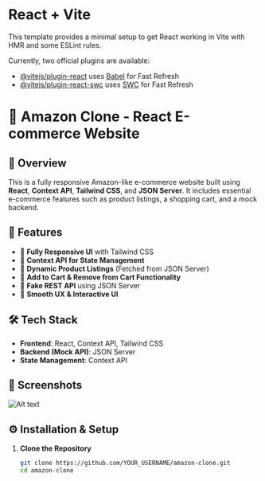 # React + Vite

This template provides a minimal setup to get React working in Vite with HMR and some ESLint rules.

Currently, two official plugins are available:

- [@vitejs/plugin-react](https://github.com/vitejs/vite-plugin-react/blob/main/packages/plugin-react/README.md) uses [Babel](https://babeljs.io/) for Fast Refresh
- [@vitejs/plugin-react-swc](https://github.com/vitejs/vite-plugin-react-swc) uses [SWC](https://swc.rs/) for Fast Refresh
# 🛒 Amazon Clone - React E-commerce Website

## 📌 Overview
This is a fully responsive Amazon-like e-commerce website built using **React**, **Context API**, **Tailwind CSS**, and **JSON Server**. It includes essential e-commerce features such as product listings, a shopping cart, and a mock backend.

## 🚀 Features
- 🔹 **Fully Responsive UI** with Tailwind CSS  
- 🔹 **Context API for State Management**  
- 🔹 **Dynamic Product Listings** (Fetched from JSON Server)  
- 🔹 **Add to Cart & Remove from Cart Functionality**  
- 🔹 **Fake REST API** using JSON Server  
- 🔹 **Smooth UX & Interactive UI**  

## 🛠️ Tech Stack
- **Frontend**: React, Context API, Tailwind CSS  
- **Backend (Mock API)**: JSON Server  
- **State Management**: Context API  

## 📸 Screenshots
![Alt text](./images/photo.jpg)



## ⚙️ Installation & Setup

1. **Clone the Repository**  
   ```sh
   git clone https://github.com/YOUR_USERNAME/amazon-clone.git
   cd amazon-clone
